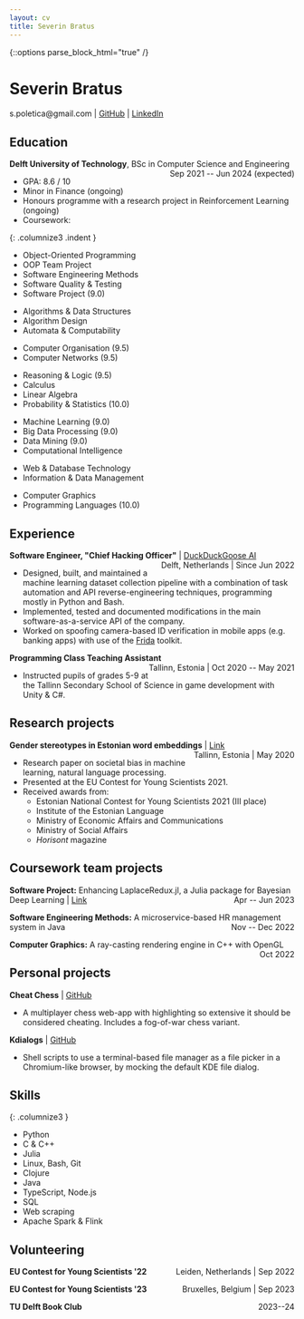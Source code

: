 ```yaml
---
layout: cv
title: Severin Bratus
---
```


{::options parse_block_html="true" /}

# Severin Bratus
<!-- Passionate about (functional) programming and AI -->

<div id="contact">
<!-- <a href="mailto:s.poletica@gmail.com">s.poletica@gmail.com</a> -->
s.poletica@gmail.com
| <a href="https://github.com/severinbratus/">GitHub</a>
| <a href="https://www.linkedin.com/in/severin-bratus/">LinkedIn</a>
</div>

<!-- ## Currently -->

<!-- - Second-year student at TU Delft for BSc in Computer Science and Engineering -->

## Education

__Delft University of Technology__, BSc in Computer Science and Engineering <span align="right" style="display: block; float: right" class="date">
  Sep 2021 -- Jun 2024 (expected)
</span>

- GPA: 8.6 / 10
- Minor in Finance (ongoing)
- Honours programme with a research project in Reinforcement Learning (ongoing)
- Coursework:

{: .columnize3 .indent }
<!-- SWE -->
  - Object-Oriented Programming
  - OOP Team Project
  - Software Engineering Methods
  - Software Quality & Testing
  - Software Project (9.0)
<!-- Algo -->
  - Algorithms & Data Structures
  - Algorithm Design
  - Automata & Computability
<!-- Low-level -->
  - Computer Organisation (9.5)
  - Computer Networks (9.5)
<!-- Maths -->
  - Reasoning & Logic (9.5)
  - Calculus
  - Linear Algebra
  - Probability & Statistics (10.0)
<!-- Data -->
  - Machine Learning (9.0)
  - Big Data Processing (9.0)
  - Data Mining (9.0)
  - Computational Intelligence
<!-- DB -->
  - Web & Database Technology
  - Information & Data Management
<!-- Misc -->
  - Computer Graphics
  - Programming Languages (10.0)

## Experience

__Software Engineer, "Chief Hacking Officer"__ \| [DuckDuckGoose AI](duckduckgoose.ai) <span align="right" style="display: block; float: right" class="date">
  Delft, Netherlands | Since Jun 2022
</span>

- Designed, built, and maintained a machine learning dataset collection pipeline with a combination of task automation and API reverse-engineering techniques, programming mostly in Python and Bash.
- Implemented, tested and documented modifications in the main software-as-a-service API of the company.
- Worked on spoofing camera-based ID verification in mobile apps (e.g. banking apps) with use of the [Frida](frida.re) toolkit.

__Programming Class Teaching Assistant__
<span align="right" style="display: block; float: right" class="date">
  Tallinn, Estonia | Oct 2020 -- May 2021
</span>

- Instructed pupils of grades 5-9 at the Tallinn Secondary School of Science in game development with Unity & C#.

## Research projects

<div id="research-projects">

__Gender stereotypes in Estonian word embeddings__ \|  [Link](https://eucys2021.usal.es/wp-content/uploads/2021/07/Social-Sciences-01-2021.png)
<span align="right" style="display: block; float: right" class="date">
  Tallinn, Estonia | May 2020
</span>

- Research paper on societal bias in machine learning, natural language processing.
- Presented at the EU Contest for Young Scientists 2021.
- Received awards from:
  - Estonian National Contest for Young Scientists 2021 (III place)
  - Institute of the Estonian Language
  - Ministry of Economic Affairs and Communications
  - Ministry of Social Affairs
  - *Horisont* magazine
  
</div>

## Coursework team projects

<div id="coursework-projects">

__Software Project:__ Enhancing LaplaceRedux.jl, a Julia package for
Bayesian Deep Learning \| [Link](https://medium.com/@sbratus/an-introduction-to-laplace-approximations-for-bayesian-deep-learning-in-julia-c5a30cfaf7b5)
<span align="right" style="display: block; float: right" class="date">
  Apr -- Jun 2023
</span>

__Software Engineering Methods:__ A microservice-based HR management system in Java
<span align="right" style="display: block; float: right" class="date">
  Nov -- Dec 2022
</span>

__Computer Graphics:__ A ray-casting rendering engine in C++ with OpenGL
<span align="right" style="display: block; float: right" class="date">
  Oct 2022
</span>

</div>

## Personal projects

<div id="personal-projects">

<!-- {: .columnize2 } -->
__Cheat Chess__ \| [GitHub](https://github.com/severinbratus/cheat-chess/tree/main)
- A multiplayer chess web-app with highlighting so extensive it should be considered cheating. Includes a fog-of-war chess variant.

<!-- - [__meta-chess__](https://github.com/severinbratus/metachess) - Self-modifying chess in React (WIP) -->
__Kdialogs__ \| [GitHub](https://github.com/severinbratus/kdialogs)
- Shell scripts to use a terminal-based file manager as a file picker in a Chromium-like browser, by mocking the default KDE file dialog.
<!-- - [__mylm__](https://github.com/severinbratus/mylm) - A 3-D open-world roguelike (WIP) -->

</div>

## Skills

{: .columnize3 }
- Python
- C & C++ 
- Julia
- Linux, Bash, Git
- Clojure
- Java
- TypeScript, Node.js
- SQL
- Web scraping
- Apache Spark & Flink

<!-- ## Online courses -->

<!-- __[Mathematics and Python for Data Analysis](https://coursera.org/share/e7b9a1d5be8237a5f24b6a341432d919)__ | Moscow Institute of Physics and Technology & Yandex  -->
<!-- <span align="right" style="display: block; float: right" class="date"> -->
<!--   Sep 2020 -->
<!-- </span> -->

<!-- {: .columnize3 } -->
<!-- - Machine learning -->
<!-- - Probability theory and statistics -->
<!-- - Linear algebra -->
<!-- - numpy -->
<!-- - pandas -->
<!-- - matplotlib -->

<!-- __[Geometry and Groups](https://coursera.org/share/79cd3591e7b990b7f996dfe4ddff95b8)__ | Moscow Institute of Physics and Technology & Dmitry Pozharsky University -->
<!-- <span align="right" style="display: block; float: right" class="date"> -->
<!--   Oct 2020 -->
<!-- </span> -->

<!-- {: columnize2 } -->
<!-- - Interpretation of geometry through group theory. -->

## Volunteering

__EU Contest for Young Scientists '22__
<span align="right" style="display: block; float: right" class="date">
  Leiden, Netherlands | Sep 2022
</span>

__EU Contest for Young Scientists '23__
<span align="right" style="display: block; float: right" class="date">
  Bruxelles, Belgium | Sep 2023
</span>

__TU Delft Book Club__
<span align="right" style="display: block; float: right" class="date">
  2023--24
</span>


<!-- ### Footer

Last updated: 26 Sep 2022 -->
